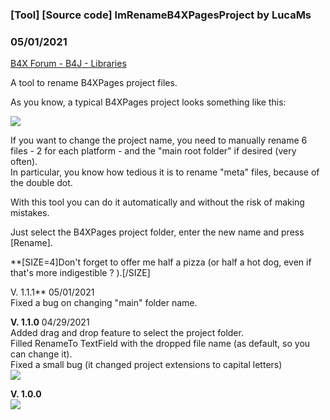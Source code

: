 ### [Tool] [Source code] lmRenameB4XPagesProject by LucaMs
### 05/01/2021
[B4X Forum - B4J - Libraries](https://www.b4x.com/android/forum/threads/130144/)

A tool to rename B4XPages project files.  
  
As you know, a typical B4XPages project looks something like this:  
  
![](https://www.b4x.com/android/forum/attachments/112326)  
  
If you want to change the project name, you need to manually rename 6 files - 2 for each platform - and the "main root folder" if desired (very often).  
In particular, you know how tedious it is to rename "meta" files, because of the double dot.  
  
With this tool you can do it automatically and without the risk of making mistakes.  
  
Just select the B4XPages project folder, enter the new name and press [Rename].  
  
**[SIZE=4]Don't forget to offer me half a pizza (or half a hot dog, even if that's more indigestible ? ).[/SIZE]  
  
V. 1.1.1** 05/01/2021  
 Fixed a bug on changing "main" folder name.  
  
**V. 1.1.0** 04/29/2021  
 Added drag and drop feature to select the project folder.  
 Filled RenameTo TextField with the dropped file name (as default, so you can change it).  
 Fixed a small bug (it changed project extensions to capital letters)  
![](https://www.b4x.com/android/forum/attachments/112528)  
  
  
  
**V. 1.0.0**  
![](https://www.b4x.com/android/forum/attachments/112327)